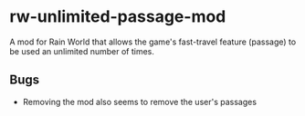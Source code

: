 # rw-unlimited-passage-mod
A mod for Rain World that allows the game's fast-travel feature (passage) to be used an unlimited number of times.

## Bugs
- Removing the mod also seems to remove the user's passages
